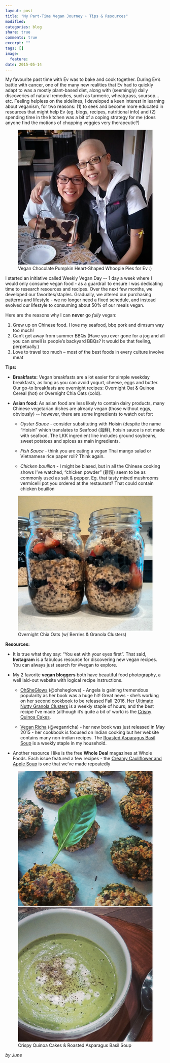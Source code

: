 ```yaml
---
layout: post
title: "My Part-Time Vegan Journey + Tips & Resources"
modified:
categories: blog
share: true
comments: true
excerpt: ""
tags: []
image:
  feature:
date: 2015-05-14
---
```


My favourite past time with Ev was to bake and cook together.  During Ev’s battle with cancer, one of the many new realities that Ev had to quickly adapt to was a mostly plant-based diet, along with (seemingly) daily discoveries of natural remedies, such as turmeric, wheatgrass, soursop…etc.  Feeling helpless on the sidelines, I developed a keen interest in learning about veganism, for two reasons: (1) to seek and become more educated in resources that might help Ev (eg. blogs, recipes, nutritional info) and (2) spending time in the kitchen was a bit of a coping strategy for me (does anyone find the motions of chopping veggies very therapeutic?)

<figure>
	<img src="/images/2015-05-14-my-part-time-vegan-journey-tips-resources-0.jpg" alt="image">
	<figcaption>Vegan Chocolate Pumpkin Heart-Shaped Whoopie Pies for Ev :)</figcaption>
</figure>

I started an initiative called Weekly Vegan Day -- 1 day a week where I would only consume vegan food - as a guardrail to ensure I was dedicating time to research resources and recipes.  Over the next few months, we developed our favorites/staples.  Gradually, we altered our purchasing patterns and lifestyle - we no longer need a fixed schedule, and instead evolved our lifestyle to consuming about 50% of our meals vegan.

Here are the reasons why I can **never** go *fully* vegan:

1. Grew up on Chinese food.  I love my seafood, bbq pork and dimsum way too much!
2. Can’t get away from summer BBQs (Have you ever gone for a jog and all you can smell is people’s backyard BBQs? It would be that feeling, perpetually.)
3. Love to travel too much – most of the best foods in every culture involve meat

**Tips:**

+ **Breakfasts:** Vegan breakfasts are a lot easier for simple weekday breakfasts, as long as you can avoid yogurt, cheese, eggs and butter.  Our go-to breakfasts are overnight recipes: Overnight Oat & Quinoa Cereal (hot) or Overnight Chia Oats (cold).

+ **Asian food:** As asian food are less likely to contain dairy products, many Chinese vegetarian dishes are already vegan (those without eggs, obviously) -- however, there are some ingredients to watch out for:

  + *Oyster Sauce* - consider substituting with Hoisin (despite the name “Hoisin” which translates to Seafood (海鮮), hoisin sauce is not made with seafood.  The LKK ingredient line includes ground soybeans, sweet potatoes and spices as main ingredients.

  + *Fish Sauce* - think you are eating a vegan Thai mango salad or Vietnamese rice paper roll?  Think again.

  + *Chicken boullion* - I might be biased, but in all the Chinese cooking shows I’ve watched, “chicken powder” (雞粉) seem to be as commonly used as salt & pepper.  Eg. that tasty mixed mushrooms vermicelli pot you ordered at the restaurant? That could contain chicken bouillon

<figure>
	<img src="/images/2015-05-14-my-part-time-vegan-journey-tips-resources-1.jpg" alt="image">
	<figcaption>Overnight Chia Oats (w/ Berries & Granola Clusters)</figcaption>
</figure>

**Resources:**

+ It is true what they say: “You eat with your eyes first”.  That said, **Instagram** is a fabulous resource for discovering new vegan recipes.  You can always just search for #vegan to explore.

+ My 2 favorite **vegan bloggers** both have beautiful food photography, a well laid-out website with logical recipe instructions.

  + [OhSheGlows][OhSheGlows] (@ohsheglows) - Angela is gaining tremendous popularity as her book was a huge hit!  Great news - she’s working on her second cookbook to be released Fall ‘2016.  Her [Ultimate Nutty Granola Clusters][Ultimate Nutty Granola Clusters] is a weekly staple of hours; and the best recipe I’ve made (although it’s quite a bit of work) is the [Crispy Quinoa Cakes][Crispy Quinoa Cakes].

  + [Vegan Richa][Vegan Richa] (@veganricha) - her new book was just released in May 2015 - her cookbook is focused on Indian cooking but her website contains many non-indian recipes.  The [Roasted Asparagus Basil Soup][Roasted Asparagus Basil Soup] is a weekly staple in my household.

+ Another resource I like is the free **Whole Deal** magazines at Whole Foods.  Each issue featured a few recipes - the [Creamy Cauliflower and Apple Soup][Creamy Cauliflower and Apple Soup] is one that we’ve made repeatedly

<figure class="half">
	<img src="/images/2015-05-14-my-part-time-vegan-journey-tips-resources-2.jpg" alt="image">
	<img src="/images/2015-05-14-my-part-time-vegan-journey-tips-resources-3.jpg" alt="image">
	<figcaption>Crispy Quinoa Cakes & Roasted Asparagus Basil Soup</figcaption>
</figure>

[OhSheGlows]: http://ohsheglows.com
[Ultimate Nutty Granola Clusters]: http://www.styleathome.com/food-and-entertaining/recipes/recipe-ultimate-nutty-granola-clusters/a/55859
[Crispy Quinoa Cakes]: http://ohsheglows.com/2014/08/13/crispy-quinoa-cakes-vegan-gluten-free-nut-free/
[Vegan Richa]: http://www.veganricha.com
[Roasted Asparagus Basil Soup]: http://www.veganricha.com/2014/06/roasted-asparagus-basil-soup-vegan.html
[Creamy Cauliflower and Apple Soup]: http://www.wholefoodsmarket.com/recipe/creamy-cauliflower-and-apple-soup-shooters

*by June*